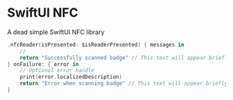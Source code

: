 # SwiftUI NFC

A dead simple SwiftUI NFC library
```swift
.nfcReader(isPresented: $isReaderPresented) { messages in
    //
    return "Successfully scanned badge" // This text will appear briefly on the NFC reader layer
} onFailure: { error in
    // Optional error handle
    print(error.localizedDescription)
    return "Error when scanning badge" // This text will appear briefly on the NFC reader layer
}
```
